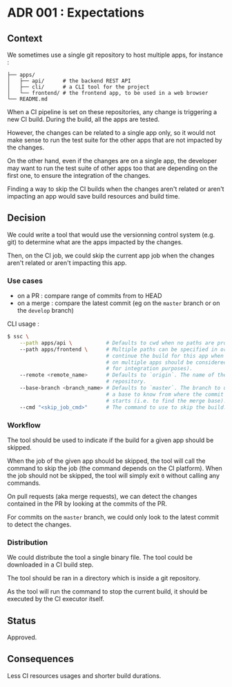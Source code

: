 # ADR 001 : Expectations

## Context

We sometimes use a single git repository to host multiple apps, for instance :

```
├── apps/
│   ├── api/      # the backend REST API
│   ├── cli/      # a CLI tool for the project
│   └── frontend/ # the frontend app, to be used in a web browser
└── README.md
```

When a CI pipeline is set on these repositories, any change is triggering a new
CI build. During the build, all the apps are tested.

However, the changes can be related to a single app only, so it would not make
sense to run the test suite for the other apps that are not impacted by the
changes.

On the other hand, even if the changes are on a single app, the developer may
want to run the test suite of other apps too that are depending on the first
one, to ensure the integration of the changes.

Finding a way to skip the CI builds when the changes aren't related or aren't
impacting an app would save build resources and build time.

## Decision

We could write a tool that would use the versionning control system (e.g. git)
to determine what are the apps impacted by the changes.

Then, on the CI job, we could skip the current app job when the changes aren't
related or aren't impacting this app.

### Use cases

- on a PR : compare range of commits from <hash> to HEAD
- on a merge : compare the latest commit (eg on the `master` branch or on the
`develop` branch)

CLI usage :

```bash
$ ssc \
    --path apps/api \           # Defaults to cwd when no paths are provided.
    --path apps/frontend \      # Multiple paths can be specified in order to
                                # continue the build for this app when changes
                                # on multiple apps should be considered (i.e.
                                # for integration purposes).
    --remote <remote_name>      # Defaults to `origin`. The name of the tracked
                                # repository.
    --base-branch <branch_name> # Defaults to `master`. The branch to use as
                                # a base to know from where the commit range
                                # starts (i.e. to find the merge base).
    --cmd "<skip_job_cmd>"      # The command to use to skip the build.
```

### Workflow

The tool should be used to indicate if the build for a given app should be
skipped.

When the job of the given app should be skipped, the tool will call the command
to skip the job (the command depends on the CI platform). When the job should
not be skipped, the tool will simply exit `0` without calling any commands.

On pull requests (aka merge requests), we can detect the changes contained in
the PR by looking at the commits of the PR.

For commits on the `master` branch, we could only look to the latest commit
to detect the changes.

### Distribution

We could distribute the tool a single binary file. The tool could be downloaded
in a CI build step.

The tool should be ran in a directory which is inside a git repository.

As the tool will run the command to stop the current build, it should be
executed by the CI executor itself.

## Status

Approved.

## Consequences

Less CI resources usages and shorter build durations.
